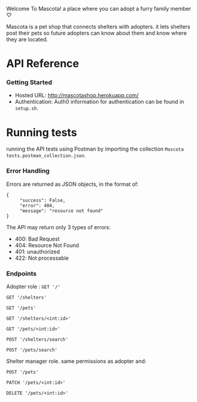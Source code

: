 Welcome To Mascota! a place where you can adopt a furry family member ♡

Mascota is a pet shop that connects shelters with adopters. it lets shelters post their pets so future adopters can know about them and know where they are located.

# API Reference
### Getting Started
* Hosted URL: http://mascotashop.herokuapp.com/ 
* Authentication: Auth0 information for authentication can be found in `setup.sh`.

# Running tests
running the API tests using Postman by importing the collection `Mascota tests.postman_collection.json`.

### Error Handling
Errors are returned as JSON objects, in the format of:
```
{
     "success": False,
     "error": 404,
     "message": "resource not found"
}
```
The API may return only 3 types of errors:
* 400: Bad Request
* 404: Resource Not Found
* 401: unauthorized
* 422: Not processable

### Endpoints
Adopter role : 
`GET '/'` 

`GET '/shelters'`

`GET '/pets'`

`GET '/shelters/<int:id>'`

`GET '/pets/<int:id>'`

`POST '/shelters/search'`

`POST '/pets/search'`

Shelter manager role. same permissions as adopter and:

`POST '/pets'`

`PATCH '/pets/<int:id>'`

`DELETE '/pets/<int:id>'`
